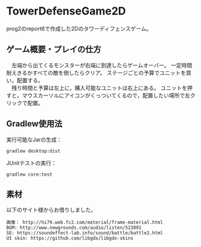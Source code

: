 # TowerDefenseGame2D
prog2のreport6で作成した2Dのタワーディフェンスゲーム。

## ゲーム概要・プレイの仕方
　左端から出てくるモンスターが右端に到達したらゲームオーバー。
一定時間耐えきるかすべての敵を倒したらクリア。
ステージごとの予算でユニットを買い，配置する。<br>
　残り時間と予算は左上に，購入可能なユニットは右上にある。
ユニットを押すと，マウスカーソルにアイコンがくっついてくるので，配置したい場所で左クリックで配置。

## Gradlew使用法
実行可能なJarの生成：
```shell script
gradlew desktop:dist
```
JUnitテストの実行：
```shell script
gradlew core:test
```

## 素材
以下のサイト様からお借りしました。
```plain
画像： http://hi79.web.fc2.com/material/frame-material.html
BGM: http://www.newgrounds.com/audio/listen/523891
SE: https://soundeffect-lab.info/sound/battle/battle2.html
UI skin: https://github.com/libgdx/libgdx-skins
```